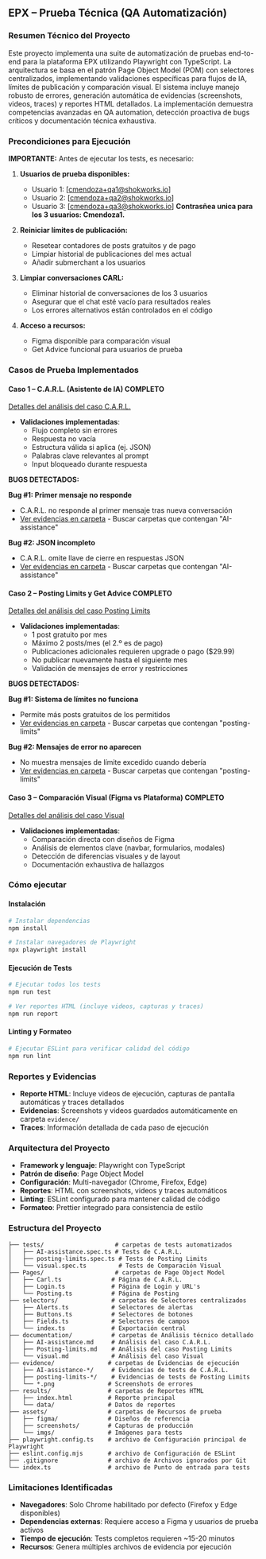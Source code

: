 ## EPX – Prueba Técnica (QA Automatización)

### Resumen Técnico del Proyecto
Este proyecto implementa una suite de automatización de pruebas end-to-end para la plataforma EPX utilizando Playwright con TypeScript. La arquitectura se basa en el patrón Page Object Model (POM) con selectores centralizados, implementando validaciones específicas para flujos de IA, límites de publicación y comparación visual. El sistema incluye manejo robusto de errores, generación automática de evidencias (screenshots, videos, traces) y reportes HTML detallados. La implementación demuestra competencias avanzadas en QA automation, detección proactiva de bugs críticos y documentación técnica exhaustiva.

### Precondiciones para Ejecución
**IMPORTANTE:** Antes de ejecutar los tests, es necesario:

1. **Usuarios de prueba disponibles:**
   - Usuario 1: [cmendoza+qa1@shokworks.io]
   - Usuario 2: [cmendoza+qa2@shokworks.io] 
   - Usuario 3: [cmendoza+qa3@shokworks.io]
   **Contrasñea unica para los 3 usuarios: Cmendoza1.**

2. **Reiniciar límites de publicación:**
   - Resetear contadores de posts gratuitos y de pago
   - Limpiar historial de publicaciones del mes actual
   - Añadir submerchant a los usuarios

3. **Limpiar conversaciones CARL:**
   - Eliminar historial de conversaciones de los 3 usuarios
   - Asegurar que el chat esté vacío para resultados reales
   - Los errores alternativos están controlados en el código

4. **Acceso a recursos:**
   - Figma disponible para comparación visual
   - Get Advice funcional para usuarios de prueba

### Casos de Prueba Implementados

#### **Caso 1 – C.A.R.L. (Asistente de IA)** COMPLETO
[Detalles del análisis del caso C.A.R.L.](documentation/AI-assistance.md)
- **Validaciones implementadas**:
  - Flujo completo sin errores
  - Respuesta no vacía
  - Estructura válida si aplica (ej. JSON)
  - Palabras clave relevantes al prompt
  - Input bloqueado durante respuesta

**BUGS DETECTADOS:**

**Bug #1: Primer mensaje no responde**
- C.A.R.L. no responde al primer mensaje tras nueva conversación
- [Ver evidencias en carpeta](evidence/) - Buscar carpetas que contengan "AI-assistance"

**Bug #2: JSON incompleto** 
- C.A.R.L. omite llave de cierre en respuestas JSON
- [Ver evidencias en carpeta](evidence/) - Buscar carpetas que contengan "AI-assistance"

#### **Caso 2 – Posting Limits y Get Advice** COMPLETO
[Detalles del análisis del caso Posting Limits](documentation/Posting-limits.md)
- **Validaciones implementadas**:
  - 1 post gratuito por mes
  - Máximo 2 posts/mes (el 2.º es de pago)
  - Publicaciones adicionales requieren upgrade o pago ($29.99)
  - No publicar nuevamente hasta el siguiente mes
  - Validación de mensajes de error y restricciones

**BUGS DETECTADOS:**

**Bug #1: Sistema de límites no funciona**
- Permite más posts gratuitos de los permitidos
- [Ver evidencias en carpeta](evidence/) - Buscar carpetas que contengan "posting-limits"

**Bug #2: Mensajes de error no aparecen**
- No muestra mensajes de límite excedido cuando debería
- [Ver evidencias en carpeta](evidence/) - Buscar carpetas que contengan "posting-limits"

#### **Caso 3 – Comparación Visual (Figma vs Plataforma)** COMPLETO
[Detalles del análisis del caso Visual](documentation/visual.md)
- **Validaciones implementadas**:
  - Comparación directa con diseños de Figma
  - Análisis de elementos clave (navbar, formularios, modales)
  - Detección de diferencias visuales y de layout
  - Documentación exhaustiva de hallazgos

### Cómo ejecutar

#### **Instalación**
```bash
# Instalar dependencias
npm install

# Instalar navegadores de Playwright
npx playwright install
```

#### **Ejecución de Tests**
```bash
# Ejecutar todos los tests
npm run test

# Ver reportes HTML (incluye videos, capturas y traces)
npm run report
```

#### **Linting y Formateo**
```bash
# Ejecutar ESLint para verificar calidad del código
npm run lint

```

### Reportes y Evidencias
- **Reporte HTML**: Incluye videos de ejecución, capturas de pantalla automáticas y traces detallados
- **Evidencias**: Screenshots y videos guardados automáticamente en carpeta `evidence/`
- **Traces**: Información detallada de cada paso de ejecución

### Arquitectura del Proyecto
- **Framework y lenguaje**: Playwright con TypeScript
- **Patrón de diseño**: Page Object Model
- **Configuración**: Multi-navegador (Chrome, Firefox, Edge)
- **Reportes**: HTML con screenshots, videos y traces automáticos
- **Linting**: ESLint configurado para mantener calidad de código
- **Formateo**: Prettier integrado para consistencia de estilo

### Estructura del Proyecto
```
├── tests/                    # carpetas de tests automatizados
│   ├── AI-assistance.spec.ts # Tests de C.A.R.L.
│   ├── posting-limits.spec.ts # Tests de Posting Limits
│   └── visual.spec.ts         # Tests de Comparación Visual
├── Pages/                    # carpetas de Page Object Model
│   ├── Carl.ts              # Página de C.A.R.L.
│   ├── Login.ts             # Página de Login y URL's
│   └── Posting.ts           # Página de Posting
├── selectors/               # carpetas de Selectores centralizados
│   ├── Alerts.ts            # Selectores de alertas
│   ├── Buttons.ts           # Selectores de botones
│   ├── Fields.ts            # Selectores de campos
│   └── index.ts             # Exportación central
├── documentation/           # carpetas de Análisis técnico detallado
│   ├── AI-assistance.md     # Análisis del caso C.A.R.L.
│   ├── Posting-limits.md    # Análisis del caso Posting Limits
│   └── visual.md            # Análisis del caso Visual
├── evidence/               # carpetas de Evidencias de ejecución
│   ├── AI-assistance-*/     # Evidencias de tests de C.A.R.L.
│   ├── posting-limits-*/    # Evidencias de tests de Posting Limits
│   └── *.png               # Screenshots de errores
├── results/                # carpetas de Reportes HTML
│   ├── index.html          # Reporte principal
│   └── data/               # Datos de reportes
├── assets/                 # carpetas de Recursos de prueba
│   ├── figma/              # Diseños de referencia
│   ├── screenshots/        # Capturas de producción
│   └── imgs/               # Imágenes para tests
├── playwright.config.ts    # archivo de Configuración principal de Playwright
├── eslint.config.mjs       # archivo de Configuración de ESLint
├── .gitignore              # archivo de Archivos ignorados por Git
└── index.ts                # archivo de Punto de entrada para tests
```

### Limitaciones Identificadas
- **Navegadores**: Solo Chrome habilitado por defecto (Firefox y Edge disponibles)
- **Dependencias externas**: Requiere acceso a Figma y usuarios de prueba activos
- **Tiempo de ejecución**: Tests completos requieren ~15-20 minutos
- **Recursos**: Genera múltiples archivos de evidencia por ejecución